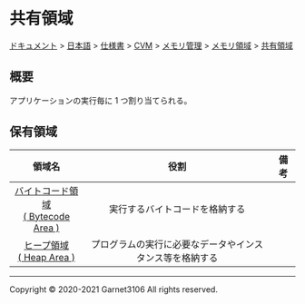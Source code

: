 # 共有領域

[ドキュメント](../../../../../../index.md) > [日本語](../../../../../index.md) > [仕様書](../../../../index.md) > [CVM](../../../index.md) > [メモリ管理](../../index.md) > [メモリ領域](../index.md) > [共有領域](./index.md)

## 概要

アプリケーションの実行毎に 1 つ割り当てられる。

## 保有領域

|領域名|役割|備考|
|:-:|:-:|:-:|
|[バイトコード領域<br>( Bytecode Area )](./bytecode/index.md)|実行するバイトコードを格納する||
|[ヒープ領域<br>( Heap Area )](./heap/index.md)|プログラムの実行に必要なデータやインスタンス等を格納する||

---

Copyright © 2020-2021 Garnet3106 All rights reserved.
